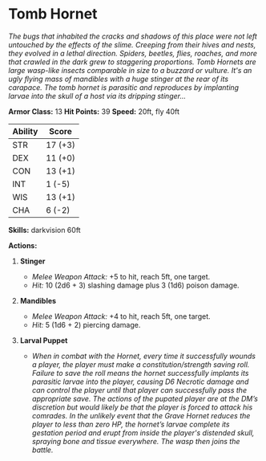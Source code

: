 # Tomb Hornet

*The bugs that inhabited the cracks and shadows of this place were not left untouched by the effects of the slime. Creeping from their hives and nests, they evolved in a lethal direction. Spiders, beetles, flies, roaches, and more that crawled in the dark grew to staggering proportions. Tomb Hornets are large wasp-like insects comparable in size to a buzzard or vulture. It's an ugly flying mass of mandibles with a huge stinger at the rear of its carapace. The tomb hornet is parasitic and reproduces by implanting larvae into the skull of a host via its dripping stinger...*

**Armor Class:** 13
**Hit Points:** 39
**Speed:** 20ft, fly 40ft

| **Ability** | **Score** |
|-------------|-----------|
| STR         | 17 (+3)   |
| DEX         | 11 (+0)   |
| CON         | 13 (+1)   |
| INT         | 1 (-5)    |
| WIS         | 13 (+1)   |
| CHA         | 6 (-2)    |

**Skills:** darkvision 60ft

**Actions:**

1. **Stinger**
   - *Melee Weapon Attack:* +5 to hit, reach 5ft, one target.
   - *Hit:* 10 (2d6 + 3) slashing damage plus 3 (1d6) poison damage.

2. **Mandibles**
   - *Melee Weapon Attack:* +4 to hit, reach 5ft, one target.
   - *Hit:* 5 (1d6 + 2) piercing damage.

3. **Larval Puppet**
   - *When in combat with the Hornet, every time it successfully wounds a player, the player must make a constitution/strength saving roll. Failure to save the roll means the hornet successfully implants its parasitic larvae into the player, causing D6 Necrotic damage and can control the player until that player can successfully pass the appropriate save. The actions of the pupated player are at the DM’s discretion but would likely be that the player is forced to attack his comrades. In the unlikely event that the Grave Hornet reduces the player to less than zero HP, the hornet’s larvae complete its gestation period and erupt from inside the player's distended skull, spraying bone and tissue everywhere. The wasp then joins the battle.*
